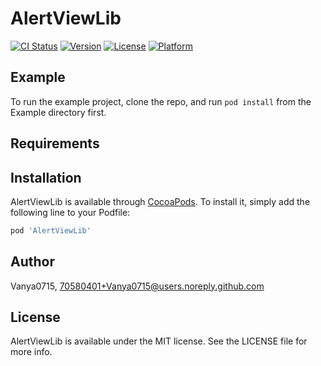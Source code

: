 # AlertViewLib

[![CI Status](https://img.shields.io/travis/Vanya0715/AlertViewLib.svg?style=flat)](https://travis-ci.org/Vanya0715/AlertViewLib)
[![Version](https://img.shields.io/cocoapods/v/AlertViewLib.svg?style=flat)](https://cocoapods.org/pods/AlertViewLib)
[![License](https://img.shields.io/cocoapods/l/AlertViewLib.svg?style=flat)](https://cocoapods.org/pods/AlertViewLib)
[![Platform](https://img.shields.io/cocoapods/p/AlertViewLib.svg?style=flat)](https://cocoapods.org/pods/AlertViewLib)

## Example

To run the example project, clone the repo, and run `pod install` from the Example directory first.

## Requirements

## Installation

AlertViewLib is available through [CocoaPods](https://cocoapods.org). To install
it, simply add the following line to your Podfile:

```ruby
pod 'AlertViewLib'
```

## Author

Vanya0715, 70580401+Vanya0715@users.noreply.github.com

## License

AlertViewLib is available under the MIT license. See the LICENSE file for more info.
